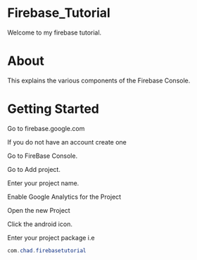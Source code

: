 # Firebase_Tutorial

Welcome to my firebase tutorial.

# About

This explains the various components of the Firebase Console.

# Getting Started

Go to firebase.google.com

If you do not have an account create one

Go to  FireBase Console.

Go to Add project.

Enter your project name.

Enable Google Analytics for the Project

Open the new Project



Click the android icon.

Enter your project package i.e

```java
com.chad.firebasetutorial
```
